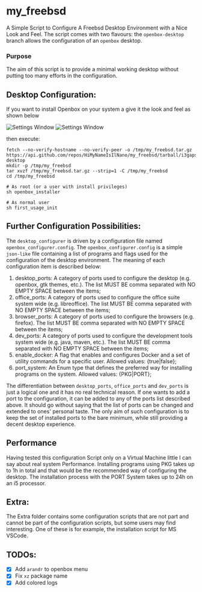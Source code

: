 # my_freebsd 
A Simple Script to Configure A Freebsd Desktop Environment with a Nice Look and Feel. The script comes with two flavours: the `openbox-desktop` branch allows the configuration  of an `openbox` desktop.

### Purpose
The aim of this script is to provide a minimal working desktop without putting too many efforts in the configuration.

## Desktop Configuration:
If you want to install Openbox on your system a give it the look and feel as shown below 

![Settings Window](https://raw.github.com/HiMyNameIsIlNano/my_freebsd/openbox-desktop/screenshots/2019-11-21_1_1600x900.png)
![Settings Window](https://raw.github.com/HiMyNameIsIlNano/my_freebsd/openbox-desktop/screenshots/2019-11-21_2_1600x900.png)

then execute:

```
fetch --no-verify-hostname --no-verify-peer -o /tmp/my_freebsd.tar.gz https://api.github.com/repos/HiMyNameIsIlNano/my_freebsd/tarball/i3gaps-desktop
mkdir -p /tmp/my_freebsd
tar xvzf /tmp/my_freebsd.tar.gz --strip=1 -C /tmp/my_freebsd
cd /tmp/my_freebsd

# As root (or a user with install privileges)
sh openbox_installer

# As normal user
sh first_usage_init
```

## Further Configuration Possibilities:
The `desktop_configurer` is driven by a configuration file named `openbox_configurer.config`. The `openbox_configurer.config` is a simple `json-like` file containing a list of programs and flags used for the configuration of the desktop environment. The meaning of each configuration item is described below:

1. desktop_ports: A category of ports used to configure the desktop (e.g. openbox, gtk themes, etc.). The list MUST BE comma separated with NO EMPTY SPACE between the items;
2. office_ports: A category of ports used to configure the office suite system wide (e.g. libreoffice). The list MUST BE comma separated with NO EMPTY SPACE between the items;
3. browser_ports: A category of ports used to configure the browsers (e.g. firefox). The list MUST BE comma separated with NO EMPTY SPACE between the items;
4. dev_ports: A category of ports used to configure the development tools system wide (e.g. java, maven, etc.). The list MUST BE comma separated with NO EMPTY SPACE between the items;
5. enable_docker: A flag that enables and configures Docker and a set of utility commands for a specific user. Allowed values: {true|false};
6. port_system: An Enum type that defines the preferred way for installing programs on the system. Allowed values: {PKG|PORT};

The differentiation between `desktop_ports`, `office_ports` and `dev_ports` is just a logical one and it has no real technical reason. If one wants to add a port to the configuration, it can be added to any of the ports list described above. It should go without saying that the list of ports can be changed and extended to ones' personal taste. The only aim of such configuration is to keep the set of installed ports to the bare minimum, while still providing a decent desktop experience.     

## Performance
Having tested this configuration Script only on a Virtual Machine little I can say about real system Performance. Installing programs using PKG takes up to 1h in total and that would be the recommended way of configuring the desktop. The installation process with the PORT System takes up to 24h on an i5 processor.

## Extra:
The Extra folder contains some configuration scripts that are not part and cannot be part of the configuration scripts, but some users may find interesting. One of these is for example, the installation script for MS VSCode.

## TODOs:
- [x] Add `arandr` to openbox menu
- [x] Fix `xz` package name
- [x] Add colored logs
